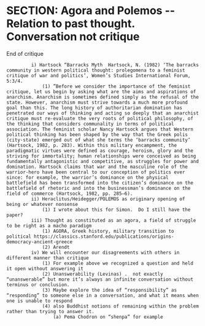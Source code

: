 
# SECTION: Agora and Polemos -- Relation to past thought. Conversation not critique
 
 End of critique
 
             i) Hartsock “Barracks Myth  Hartsock, N. (1982) ‘The barracks community in western political thought: prolegomena to a feminist critique of war and politics’, Women’s Studies International Forum, 5:3/4.
                 (1) ”Before we consider the importance of the feminist critique, let us begin by asking what are the aims and aspirations of anarchism. Anarchism is sometimes defined simply as the refusal of the state. However, anarchism must strive towards a much more profound goal than this. The long history of authoritarian domination has penetrated our ways of thinking and acting so deeply that an anarchist critique must re-evaluate the very roots of political philosophy, of the thinking that considers communality in terms of political association. The feminist scholar Nancy Hartsock argues that Western political thinking has been shaped by the way that the Greek polis (city-state) emerged out of what she terms the ‘barracks community’ (Hartsock, 1982, p. 283). Within this military encampment, the paradigmatic virtues were defined as courage, heroism, glory and the striving for immortality; human relationships were conceived as being fundamentally antagonistic and competitive, as struggles for power and domination. Hartsock claims that war and the masculine role of the warrior-hero have been central to our conception of politics ever since: for example, the warrior’s dominance on the physical battlefield has been transformed into the citizen’s dominance on the battlefield of rhetoric and into the businessman’s dominance on the field of commerce (Hartsock, 1982, pp. 285–6).
             ii) Heraclitus/Heidegger/POLEMOS as originary opening of being or whatever nonsense
                 (1) I wrote about this for Simon.  Do I still have the paper?
             iii) Thought as constituted as an agora, a field of struggle to be right as a macho paradigm
                 (1) AGORA, Greek history, military transition to political https://classics.stanford.edu/publications/origins-democracy-ancient-greece
                 (2) Arendt
             iv) We will encounter our disagreements with others in different manner than critique
                 (1) For example above we recognized a question and held it open without answering it
                 (2) Unanswerability (Levinas) .  not exactly “unanswerable” but more it’s always an infinite conversation without terminus or conclusion.
                 (3) Maybe explore the idea of “responsibility” as “responding” to someone else in a conversation, and what it means when one is unable to respond
                 (4) also Buddhist notions of remaining within the problem rather than trying to answer it.  
                     (a) Pema Chodron on “shenpa” for example